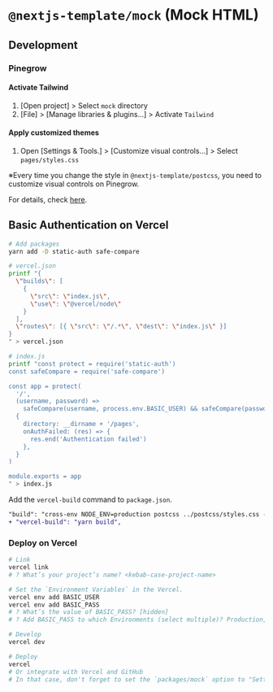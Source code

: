 # `@nextjs-template/mock` (Mock HTML)

## Development

### Pinegrow

#### Activate Tailwind

1. [Open project] > Select `mock` directory
2. [File] > [Manage libraries & plugins...] > Activate `Tailwind`

#### Apply customized themes

1. Open [Settings & Tools.] > [Customize visual controls...] > Select `pages/styles.css`

※Every time you change the style in `@nextjs-template/postcss`, you need to customize visual controls on Pinegrow.

For details, check [here](https://pinegrow.com/docs/tailwind/customized-themes/).

## Basic Authentication on Vercel

```bash
# Add packages
yarn add -D static-auth safe-compare
```

```bash
# vercel.json
printf "{
  \"builds\": [
    {
      \"src\": \"index.js\",
      \"use\": \"@vercel/node\"
    }
  ],
  \"routes\": [{ \"src\": \"/.*\", \"dest\": \"index.js\" }]
}
" > vercel.json

# index.js
printf "const protect = require('static-auth')
const safeCompare = require('safe-compare')

const app = protect(
  '/',
  (username, password) =>
    safeCompare(username, process.env.BASIC_USER) && safeCompare(password, process.env.BASIC_PASS),
  {
    directory: __dirname + '/pages',
    onAuthFailed: (res) => {
      res.end('Authentication failed')
    },
  }
)

module.exports = app
" > index.js
```

Add the `vercel-build` command to `package.json`.

```diff
"build": "cross-env NODE_ENV=production postcss ../postcss/styles.css -o pages/styles.css",
+ "vercel-build": "yarn build",
```

### Deploy on Vercel

```bash
# Link
vercel link
# ? What’s your project’s name? <kebab-case-project-name>

# Set the `Environment Variables` in the Vercel.
vercel env add BASIC_USER
vercel env add BASIC_PASS
# ? What’s the value of BASIC_PASS? [hidden]
# ? Add BASIC_PASS to which Environments (select multiple)? Production, Preview, Development

# Develop
vercel dev

# Deploy
vercel
# Or integrate with Vercel and GitHub
# In that case, don't forget to set the `packages/mock` option to "Settings > General > Root Directory" on Vercel
```
